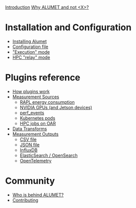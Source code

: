 <!-- markdownlint-disable first-line-h1 no-empty-links -->
[Introduction](intro.md)
[Why ALUMET and not \<X\>?](why_alumet.md)

# Installation and Configuration

- [Installing Alumet](installation/install.md)
- [Configuration file](installation/config.md)
- ["Execution" mode](installation/exec.md)
- [HPC "relay" mode]()

# Plugins reference

- [How plugins work]()
- [Measurement Sources]()
  - [RAPL energy consumption]()
  - [NVIDIA GPUs (and Jetson devices)]()
  - [perf_events]()
  - [Kubernetes pods]()
  - [HPC jobs on OAR]()
- [Data Transforms]()
- [Measurement Outputs]()
  - [CSV file]()
  - [JSON file]()
  - [InfluxDB]()
  - [ElasticSearch / OpenSearch]()
  - [OpenTelemetry](plugins/output/opentelemetry.md)

# Community

- [Who is behind ALUMET?]()
- [Contributing]()
